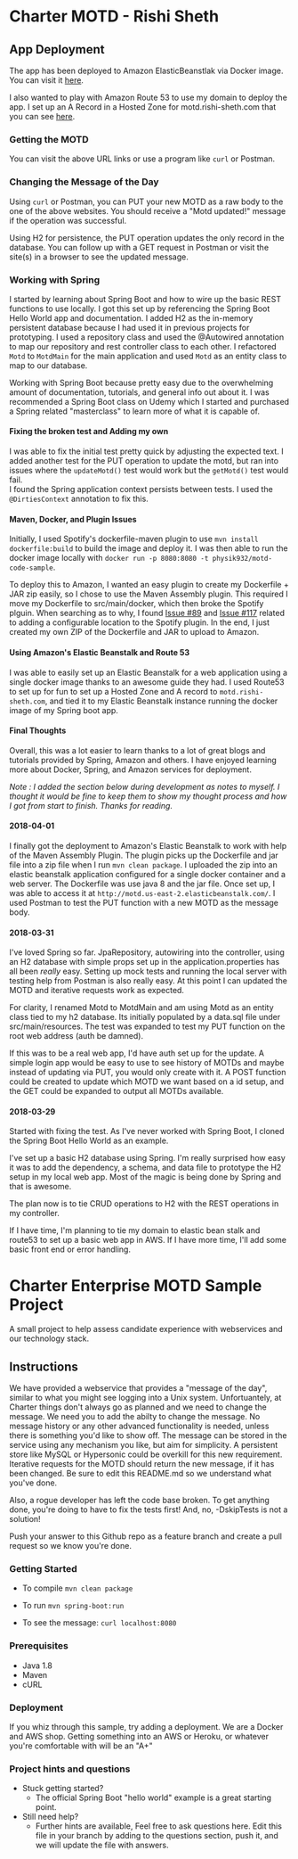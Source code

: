 # Charter MOTD - Rishi Sheth

## App Deployment
The app has been deployed to Amazon ElasticBeanstlak via Docker image.  You can visit it [here](http://motd.us-east-2.elasticbeanstalk.com).
  
I also wanted to play with Amazon Route 53 to use my domain to deploy the app.  I set up an A Record in a Hosted Zone
for motd.rishi-sheth.com that you can see [here](http://motd.rishi-sheth.com).

### Getting the MOTD
You can visit the above URL links or use a program like `curl` or Postman.

### Changing the Message of the Day
Using `curl` or Postman, you can PUT your new MOTD as a raw body to the one of the above websites.  You should receive 
a "Motd updated!" message if the operation was successful.

Using H2 for persistence, the PUT operation updates the only record in the database.  You can follow up with a GET 
request in Postman or visit the site(s) in a browser to see the updated message.

### Working with Spring

I started by learning about Spring Boot and how to wire up the basic REST functions to use locally.  I got this set up
by referencing the Spring Boot Hello World app and documentation.  I added H2 as the in-memory persistent database 
because I had used it in previous projects for prototyping.  I used a repository class and used the @Autowired annotation
 to map our repository and rest controller class to each other.  I refactored `Motd` to `MotdMain` for the main 
 application and used `Motd` as an entity class to map to our database.
 
Working with Spring Boot because pretty easy due to the overwhelming amount of documentation, tutorials, and general 
info out about it.  I was recommended a Spring Boot class on Udemy which I started and purchased a Spring related "masterclass"
to learn more of what it is capable of.

#### Fixing the broken test and Adding my own

I was able to fix the initial test pretty quick by adjusting the expected text.  I added another test for the PUT operation
to update the motd, but ran into issues where the `updateMotd()` test would work but the `getMotd()` test would fail.  
I found the Spring application context persists between tests. I used the `@DirtiesContext` annotation to fix this.

#### Maven, Docker, and Plugin Issues
Initially, I used Spotify's dockerfile-maven plugin to use `mvn install dockerfile:build` to build the image and deploy
it.  I was then able to run the docker image locally with `docker run -p 8080:8080 -t physik932/motd-code-sample`.

To deploy this to Amazon, I wanted an easy plugin to create my Dockerfile + JAR zip easily, so I chose to use the Maven 
Assembly plugin.  This required I move my Dockerfile to src/main/docker, which then broke the Spotify plguin.  When 
searching as to why, I found [Issue #89](https://github.com/spotify/dockerfile-maven/pull/89) and [Issue #117](https://github.com/spotify/dockerfile-maven/issues/117)
 related to adding a configurable location to the Spotify plugin.  In the end, I just created my own ZIP of the Dockerfile
 and JAR to upload to Amazon.
 
#### Using Amazon's Elastic Beanstalk and Route 53
I was able to easily set up an Elastic Beanstalk for a web application using a single docker image thanks to an awesome 
guide they had.  I used Route53 to set up for fun to set up a Hosted Zone and A record to `motd.rishi-sheth.com`, and
tied it to my Elastic Beanstalk instance running the docker image of my Spring boot app.

#### Final Thoughts
Overall, this was a lot easier to learn thanks to a lot of great blogs and tutorials provided by Spring, Amazon and 
others.  I have enjoyed learning more about Docker, Spring, and Amazon services for deployment.

_Note : I added the section below during development as notes to myself.  I thought it would be fine to keep them to 
show my thought process and how I got from start to finish.  Thanks for reading._
#### 2018-04-01
I finally got the deployment to Amazon's Elastic Beanstalk to work with help of the Maven Assembly Plugin.  The plugin
picks up the Dockerfile and jar file into a zip file when I run `mvn clean package`.  I uploaded the zip into an elastic
beanstalk application configured for a single docker container and a web server.  The Dockerfile was use java 8 and the
jar file.  Once set up, I was able to access it at `http://motd.us-east-2.elasticbeanstalk.com/`.  I used Postman to 
test the PUT function with a new MOTD as the message body.  

#### 2018-03-31
I've loved Spring so far.  JpaRepository, autowiring into the controller, using an H2 database with simple props set up
in the application.properties has all been *really* easy.  Setting up mock tests and running the local server with
testing help from Postman is also really easy.  At this point I can updated the MOTD and iterative requests work as
expected.

For clarity, I renamed Motd to MotdMain and am using Motd as an entity class tied to my h2 database.  Its initially
populated by a data.sql file under src/main/resources.  The test was expanded to test my PUT function on the root
web address (auth be damned).

If this was to be a real web app, I'd have auth set up for the update.  A simple login app would be easy to use
to see history of MOTDs and maybe instead of updating via PUT, you would only create with it.  A POST function could be
created to update which MOTD we want based on a id setup, and the GET could be expanded to output all MOTDs available.

#### 2018-03-29
Started with fixing the test.  As I've never worked with Spring Boot, I cloned the 
Spring Boot Hello World as an example.  

I've set up a basic H2 database using Spring.  I'm really surprised how easy it was to add the dependency, a schema, 
and data file to prototype the H2 setup in my local web app.  Most of the magic is being done by Spring and that is 
awesome.

The plan now is to tie CRUD operations to H2 with the REST operations in my controller.

If I have time, I'm planning to tie my domain to elastic bean stalk and route53 to set up a basic web app in AWS.  If I
have more time, I'll add some basic front end or error handling.

# Charter Enterprise MOTD Sample Project
A small project to help assess candidate experience with webservices and our technology stack.

## Instructions
We have provided a webservice that provides a "message of the day", similar to what you might see logging into a 
Unix system. Unfortuantely, at Charter things don't always go as planned and we need to change the message.  We need you
 to add the abilty to change the 
message.  No message history or any other advanced functionality is needed, unless there is something you'd like to show
off.  The message can be stored in the service using any mechanism you like, but aim for simplicity.  A persistent store
like MySQL or Hypersonic could be overkill for this new requirement.  Iterative 
requests for the MOTD should return the new message, if it has been changed.
Be sure to edit this README.md so we understand what you've done.

Also, a rogue developer has left the code base broken.  To get anything done, you're doing to have to fix the tests first!
And, no, -DskipTests is not a solution!

Push your answer to this Github repo as a feature branch and create a pull request so we know you're done.

### Getting Started
* To compile
```mvn clean package```

* To run
```mvn spring-boot:run```

* To see the message:
```curl localhost:8080```

### Prerequisites
* Java 1.8
* Maven
* cURL
  
### Deployment
If you whiz through this sample, try adding a deployment.   We are a Docker and AWS shop.  Getting something into an
AWS or Heroku, or whatever you're comfortable with will be an "A+"

### Project hints and questions
* Stuck getting started?
  * The official Spring Boot "hello world" example is a great starting point.
* Still need help?
  * Further hints are available, Feel free to ask questions here.  Edit this file in your branch by adding to the 
questions section, push it, and we will update the file with answers. 

